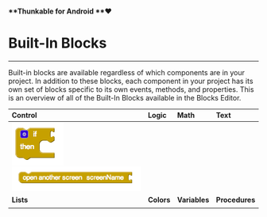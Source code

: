 #### **Thunkable for Android **❤

# Built-In Blocks

---

Built-in blocks are available regardless of which components are in your project. In addition to these blocks, each component in your project has its own set of blocks specific to its own events, methods, and properties. This is an overview of all of the Built-In Blocks available in the Blocks Editor.



| Control | Logic | Math | Text |
| :--- | :--- | :--- | :--- |
| ![](/assets/control-blocks-1.png) ![](/assets/control-blocks-2.png) |  |  |  |
| **Lists** | **Colors** | **Variables** | **Procedures** |
|  |  |  |  |



